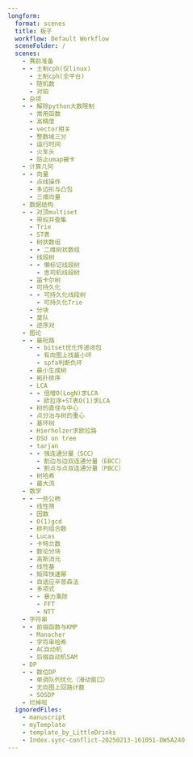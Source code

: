 ```yaml
---
longform:
  format: scenes
  title: 板子
  workflow: Default Workflow
  sceneFolder: /
  scenes:
    - 赛前准备
    - - 土制cph(仅linux)
      - 土制cph(全平台)
      - 随机数
      - 对拍
    - 杂项
    - - 解除python大数限制
      - 常用函数
      - 高精度
      - vector相关
      - 整数域三分
      - 运行时间
      - 火车头
      - 防止umap被卡
    - 计算几何
    - - 向量
      - 点线操作
      - 多边形与凸包
      - 三维向量
    - 数据结构
    - - 对顶multiset
      - 带权并查集
      - Trie
      - ST表
      - 树状数组
      - - 二维树状数组
      - 线段树
      - - 懒标记线段树
        - 吉司机线段树
      - 笛卡尔树
      - 可持久化
      - - 可持久化线段树
        - 可持久化Trie
      - 分块
      - 莫队
      - 逆序对
    - 图论
    - - 最短路
      - - bitset优化传递闭包
        - 有向图上找最小环
        - spfa判断负环
      - 最小生成树
      - 拓扑排序
      - LCA
      - - 倍增O(LogN)求LCA
        - 欧拉序+ST表O(1)求LCA
      - 树的直径与中心
      - 点分治与树的重心
      - 基环树
      - Hierholzer求欧拉路
      - DSU on tree
      - tarjan
      - - 强连通分量（SCC）
        - 割边与边双连通分量（EBCC）
        - 割点与点双连通分量（PBCC）
      - 树哈希
      - 最大流
    - 数学
    - - 一些公柿
      - 线性筛
      - 因数
      - O(1)gcd
      - 排列组合数
      - Lucas
      - 卡特兰数
      - 数论分块
      - 高斯消元
      - 线性基
      - 矩阵快速幂
      - 自适应辛普森法
      - 多项式
      - - 暴力乘除
        - FFT
        - NTT
    - 字符串
    - - 前缀函数与KMP
      - Manacher
      - 字符串哈希
      - AC自动机
      - 后缀自动机SAM
    - DP
    - - 数位DP
      - 单调队列优化（滑动窗口）
      - 无向图上回路计数
      - SOSDP
    - 烂掉啦
  ignoredFiles:
    - manuscript
    - myTemplate
    - template_by_LittleDrinks
    - Index.sync-conflict-20250213-161051-DWSA24O
---
```

